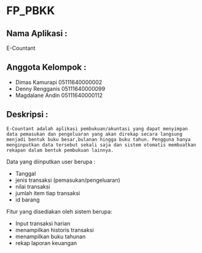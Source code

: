 # FP_PBKK

## Nama Aplikasi :
  E-Countant

## Anggota Kelompok :
- Dimas Kamurapi    05111640000002
- Denny Rengganis   05111640000099
- Magdalane Andin   05111640000112

## Deskripsi :
    E-Countant adalah aplikasi pembukuan/akuntasi yang dapat menyimpan data pemasukan dan pengeluaran yang akan direkap secara langsung menjadi bentuk buku besar,bulanan hingga buku tahun. Pengguna hanya menginputkan data tersebut sekali saja dan sistem otomatis membuatkan rekapan dalam bentuk pembukuan lainnya.
    
 Data yang diinputkan user berupa :
 - Tanggal
 - jenis transaksi (pemasukan/pengeluaran)
 - nilai transaksi
 - jumlah item tiap transaksi
 - id barang
 
 Fitur yang disediakan oleh sistem berupa:
 - Input transaksi harian
 - menampilkan historis transaksi
 - menampilkan buku tahunan
 - rekap laporan keuangan
